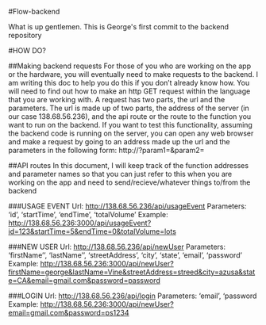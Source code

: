 #Flow-backend


What is up gentlemen. This is George's first commit to the backend repository

#HOW DO?

   ##Making backend requests
For those of you who are working on the app or the hardware, you will eventually need to make requests to the backend. I am writing this doc to help you do this if you don’t already know how. You will need to find out how to make an http GET request within the language that you are working with. A request has two parts, the url and the parameters. The url is made up of two parts, the address of the server (in our case 138.68.56.236), and the api route or the route to the function you want to run on the backend. If you want to test this functionality, assuming the backend code is running on the server, you can open any web browser and make a request by going to an address made up the url and the parameters in the following form: http://<URL>?param1=<VALUE>&param2=<VALUE>


##API routes
In this document, I will keep track of the function addresses and parameter names so that you can just refer to this when you are working on the app and need to send/recieve/whatever things to/from the backend



###USAGE EVENT
Url: http://138.68.56.236/api/usageEvent 
Parameters: ‘id’, ‘startTime’, ‘endTime’, ‘totalVolume’
Example:
http://138.68.56.236:3000/api/usageEvent?id=123&startTime=5&endTime=0&totalVolume=lots


###NEW USER
Url: http://138.68.56.236/api/newUser 
Parameters: ‘firstName’’, ‘lastName’’, ‘streetAddress’, ‘city’, ‘state’, ‘email’, ‘password’
Example:  http://138.68.56.236:3000/api/newUser?firstName=george&lastName=Vine&streetAddress=streed&city=azusa&state=CA&email=gmail.com&password=password


###LOGIN
Url: http://138.68.56.236/api/login 
Parameters: ‘email’, ‘password
Example:  http://138.68.56.236:3000/api/newUser?email=gmail.com&password=ps1234

